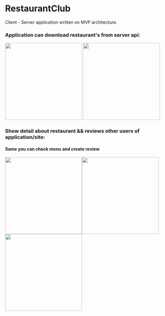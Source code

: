 # RestaurantClub
Client - Server application written on MVP architecture. 

### Application can download restaurant's from server api:


<img src="https://user-images.githubusercontent.com/83255642/119868727-9ea40800-bf49-11eb-8b3c-6c55344895cf.png" width="250"> <img src="https://user-images.githubusercontent.com/83255642/119868780-b085ab00-bf49-11eb-84f7-01be49b98995.png" width="250">

### Show detail about restaurant && reviews other users of application/site:
#### Same you can check menu and create review


<img src="https://user-images.githubusercontent.com/83255642/119868840-c2674e00-bf49-11eb-89fe-3440f2fdf2f4.png" width="250"><img src="https://user-images.githubusercontent.com/83255642/119868842-c3987b00-bf49-11eb-87aa-5b2d0e5dd7d6.png" width="250"><img src="https://user-images.githubusercontent.com/83255642/119868908-d743e180-bf49-11eb-8a08-67f8da35813b.png" width="250">


